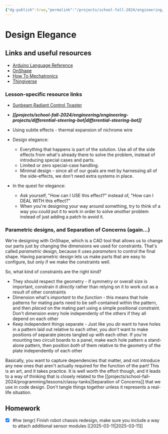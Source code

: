 ```yaml
---
{"dg-publish":true,"permalink":"/projects/school-fall-2024/engineering/lessons/design-elegance/"}
---
```



#  Design Elegance

## Links and useful resources 

- [Arduino Language Reference](https://docs.arduino.cc/language-reference/)
- [OnShape](https://cad.onshape.com)
- [How To Mechatronics](https://howtomechatronics.com)
- [Thingiverse](https://thingiverse.com)

### Lesson-specific resource links

- [Sunbeam Radiant Control Toaster](https://www.youtube.com/watch?v=1OfxlSG6q5Y) 
- ***[[projects/school-fall-2024/engineering/engineering-projects/differential-steering-bot\|differential-steering-bot]]*** 

- Using subtle effects - thermal expansion of nichrome wire 
- Design elegance: 
    - Everything that happens is part of the solution. Use all of the side effects from what's already there to solve the problem, instead of introducing special cases and parts.
    - Limited or zero special-case handling.
    - Minimal design - since all of our goals are met by harnessing all of the side-effects, we don't need extra systems in place.
- In the quest for elegance: 
    - Ask yourself, "How can I USE this effect?" instead of, "How can I DEAL WITH this effect?"
    - When you're designing your way around something, try to think of a way you could put it to work in order to solve *another* problem instead of just adding a patch to avoid it.

### Parametric designs, and Separation of Concerns (again...)

We're designing with OnShape, which is a CAD tool that allows us to change our parts just by changing the dimensions we used for constraints. That's called *parametric* design, because it uses *parameters* to control the final shape. Having parametric design lets us make parts that are easy to configure, but only if we make the constraints well.

So, what kind of constraints are the right kind? 

- They should respect the geometry - if symmetry or overall size is important, constrain it *directly* rather than relying on it to work out as a result of other constraints
- Dimension what's *important to the function* - this means that hole patterns for mating parts need to be self-contained within the pattern, and then *placed* on the mating part using a simple positional constraint. Don't dimension every hole independenly of the others if they all depend on each other
- Keep independent things separate - Just like you *do* want to have holes in a pattern laid out relative to each other, you *don't* want to make positions of separate pieces tangled up with each other. If you're mounting two circuit boards to a panel, make each hole pattern a stand-alone pattern, then position *both* of them relative to the geometry of the plate independently of each other

Basically, you want to capture dependencies that matter, and not introduce any new ones that aren't actually required for the function of the part! This is an art, and it takes practice. It is well worth the effort though, and it leads to a way of thinking that is closely related to the [[projects/school-fall-2024/programming/lessons/classy-tanks\|Separation of Concerns]] that we use in code design. Don't tangle things together unless it represents a real-life situation.

## Homework

- [x] #hw (engr) Finish robot chassis redesign, make sure you include a way to attach additional sensor modules [[2025-03-11\|2025-03-11]]
